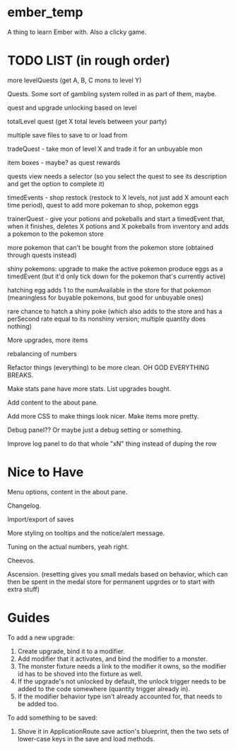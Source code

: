 ember_temp
==========

A thing to learn Ember with. Also a clicky game.


TODO LIST (in rough order)
==========

more levelQuests (get A, B, C mons to level Y)

Quests. Some sort of gambling system rolled in as part of them, maybe.

quest and upgrade unlocking based on level

totalLevel quest (get X total levels between your party)

multiple save files to save to or load from

tradeQuest - take mon of level X and trade it for an unbuyable mon

item boxes - maybe? as quest rewards

quests view needs a selector (so you select the quest to see its description and get the option to complete it)

timedEvents - shop restock (restock to X levels, not just add X amount each time period), quest to add more pokeman to shop, pokemon eggs

trainerQuest - give your potions and pokeballs and start a timedEvent that, when it finishes, deletes X potions and X pokeballs from inventory and adds a pokemon to the pokemon store

more pokemon that can't be bought from the pokemon store (obtained through quests instead)

shiny pokemons:
upgrade to make the active pokemon produce eggs as a timedEvent (but it'd only tick down for the pokemon that's currently active)

hatching egg adds 1 to the numAvailable in the store for that pokemon (meaningless for buyable pokemons, but good for unbuyable ones)

rare chance to hatch a shiny poke (which also adds to the store and has a perSecond rate equal to its nonshiny version; multiple quantity does nothing)

More upgrades, more items

rebalancing of numbers

Refactor things (everything) to be more clean. OH GOD EVERYTHING BREAKS.

Make stats pane have more stats. List upgrades bought.

Add content to the about pane.

Add more CSS to make things look nicer. Make items more pretty. 

Debug panel?? Or maybe just a debug setting or something.

Improve log panel to do that whole "xN" thing instead of duping the row


Nice to Have
============

Menu options, content in the about pane.

Changelog.

Import/export of saves

More styling on tooltips and the notice/alert message.

Tuning on the actual numbers, yeah right.

Cheevos.

Ascension. (resetting gives you small medals based on behavior, which can then be spent in the medal store for permanent upgrdes or to start with extra stuff)



Guides
==========

To add a new upgrade:
1. Create upgrade, bind it to a modifier.
2. Add modifier that it activates, and bind the modifier to a monster.
3. The monster fixture needs a link to the modifier it owns, so the modifier id has to be shoved into the fixture as well.
4. If the upgrade's not unlocked by default, the unlock trigger needs to be added to the code somewhere (quantity trigger already in).
5. If the modifier behavior type isn't already accounted for, that needs to be added too.


To add something to be saved:
1. Shove it in ApplicationRoute.save action's blueprint, then the two sets of lower-case keys in the save and load methods.
